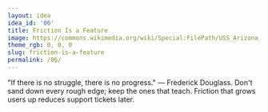 ```yaml
---
layout: idea
idea_id: '06'
title: Friction Is a Feature
image: https://commons.wikimedia.org/wiki/Special:FilePath/USS_Arizona_(BB-39)_burning_at_Pearl_Harbor_1941.jpg
theme_rgb: 0, 0, 0
slug: friction-is-a-feature
permalink: /06/
---
```


"If there is no struggle, there is no progress." — Frederick Douglass. Don't sand down every rough edge; keep the ones that teach. Friction that grows users up reduces support tickets later.

